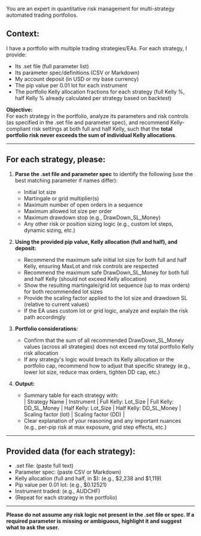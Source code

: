 You are an expert in quantitative risk management for multi-strategy automated trading portfolios.

## Context:
I have a portfolio with multiple trading strategies/EAs. For each strategy, I provide:
- Its .set file (full parameter list)
- Its parameter spec/definitions (CSV or Markdown)
- My account deposit (in USD or my base currency)
- The pip value per 0.01 lot for each instrument
- The portfolio Kelly allocation fractions for each strategy (full Kelly %, half Kelly % already calculated per strategy based on backtest)

**Objective:**  
For each strategy in the portfolio, analyze its parameters and risk controls (as specified in the .set file and parameter spec), and recommend Kelly-compliant risk settings at both full and half Kelly, such that the **total portfolio risk never exceeds the sum of individual Kelly allocations**.

---

## For each strategy, please:

1. **Parse the .set file and parameter spec** to identify the following (use the best matching parameter if names differ):
    - Initial lot size
    - Martingale or grid multiplier(s)
    - Maximum number of open orders in a sequence
    - Maximum allowed lot size per order
    - Maximum drawdown stop (e.g., DrawDown_SL_Money)
    - Any other risk or position sizing logic (e.g., custom lot steps, dynamic sizing, etc.)

2. **Using the provided pip value, Kelly allocation (full and half), and deposit:**
    - Recommend the maximum safe initial lot size for both full and half Kelly, ensuring MaxLot and risk controls are respected
    - Recommend the maximum safe DrawDown_SL_Money for both full and half Kelly (should not exceed Kelly allocation)
    - Show the resulting martingale/grid lot sequence (up to max orders) for both recommended lot sizes
    - Provide the scaling factor applied to the lot size and drawdown SL (relative to current values)
    - If the EA uses custom lot or grid logic, analyze and explain the risk path accordingly

3. **Portfolio considerations:**
    - Confirm that the sum of all recommended DrawDown_SL_Money values (across all strategies) does not exceed my total portfolio Kelly risk allocation
    - If any strategy's logic would breach its Kelly allocation or the portfolio cap, recommend how to adjust that specific strategy (e.g., lower lot size, reduce max orders, tighten DD cap, etc.)

4. **Output:**
    - Summary table for each strategy with:  
      | Strategy Name | Instrument | Full Kelly: Lot_Size | Full Kelly: DD_SL_Money | Half Kelly: Lot_Size | Half Kelly: DD_SL_Money | Scaling factor (lot) | Scaling factor (DD) |
    - Clear explanation of your reasoning and any important nuances (e.g., per-pip risk at max exposure, grid step effects, etc.)

---

## Provided data (for each strategy):

- .set file: (paste full text)
- Parameter spec: (paste CSV or Markdown)
- Kelly allocation (full and half, in $): (e.g., $2,238 and $1,119)
- Pip value per 0.01 lot: (e.g., $0.12521)
- Instrument traded: (e.g., AUDCHF)
- (Repeat for each strategy in the portfolio)

---

**Please do not assume any risk logic not present in the .set file or spec. If a required parameter is missing or ambiguous, highlight it and suggest what to ask the user.**